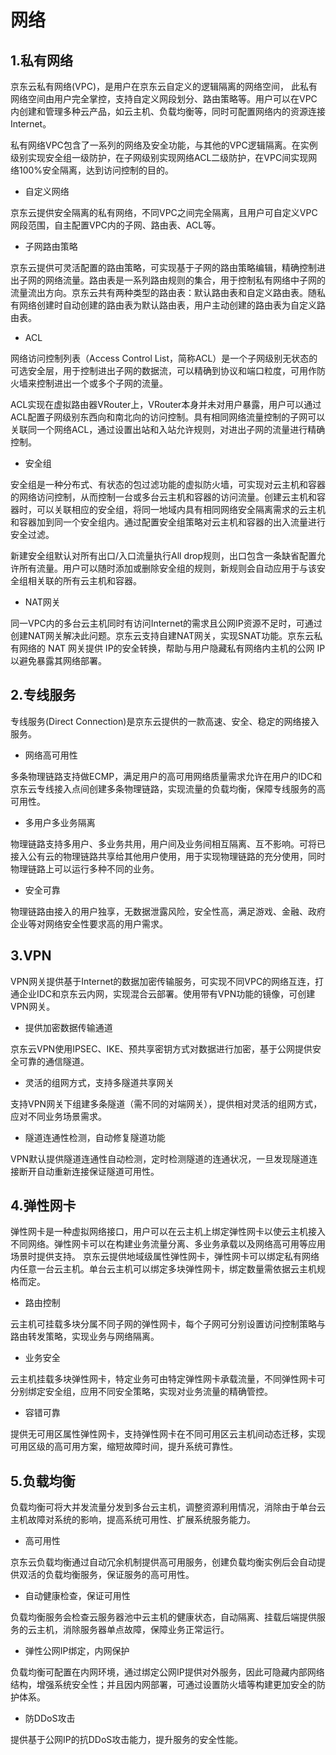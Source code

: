 # 网络

## 1.私有网络

京东云私有网络(VPC)，是用户在京东云自定义的逻辑隔离的网络空间， 此私有网络空间由用户完全掌控，支持自定义网段划分、路由策略等。用户可以在VPC内创建和管理多种云产品，如云主机、负载均衡等，同时可配置网络内的资源连接Internet。

私有网络VPC包含了一系列的网络及安全功能，与其他的VPC逻辑隔离。在实例级别实现安全组一级防护，在子网级别实现网络ACL二级防护，在VPC间实现网络100%安全隔离，达到访问控制的目的。

- 自定义网络

京东云提供安全隔离的私有网络，不同VPC之间完全隔离，且用户可自定义VPC网段范围，自主配置VPC内的子网、路由表、ACL等。

- 子网路由策略

京东云提供可灵活配置的路由策略，可实现基于子网的路由策略编辑，精确控制进出子网的网络流量。路由表是一系列路由规则的集合，用于控制私有网络中子网的流量流出方向。京东云共有两种类型的路由表：默认路由表和自定义路由表。随私有网络创建时自动创建的路由表为默认路由表，用户主动创建的路由表为自定义路由表。

- ACL

网络访问控制列表（Access Control List，简称ACL）是一个子网级别无状态的可选安全层，用于控制进出子网的数据流，可以精确到协议和端口粒度，可用作防火墙来控制进出一个或多个子网的流量。

ACL实现在虚拟路由器VRouter上，VRouter本身并未对用户暴露，用户可以通过ACL配置子网级别东西向和南北向的访问控制。具有相同网络流量控制的子网可以关联同一个网络ACL，通过设置出站和入站允许规则，对进出子网的流量进行精确控制。

- 安全组

安全组是一种分布式、有状态的包过滤功能的虚拟防火墙，可实现对云主机和容器的网络访问控制，从而控制一台或多台云主机和容器的访问流量。创建云主机和容器时，可以关联相应的安全组，将同一地域内具有相同网络安全隔离需求的云主机和容器加到同一个安全组内。通过配置安全组策略对云主机和容器的出入流量进行安全过滤。

新建安全组默认对所有出口/入口流量执行All drop规则，出口包含一条缺省配置允许所有流量。用户可以随时添加或删除安全组的规则，新规则会自动应用于与该安全组相关联的所有云主机和容器。

- NAT网关

同一VPC内的多台云主机同时有访问Internet的需求且公网IP资源不足时，可通过创建NAT网关解决此问题。京东云支持自建NAT网关，实现SNAT功能。京东云私有网络的 NAT 网关提供 IP的安全转换，帮助与用户隐藏私有网络内主机的公网 IP以避免暴露其网络部署。

## 2.专线服务

专线服务(Direct Connection)是京东云提供的一款高速、安全、稳定的网络接入服务。

- 网络高可用性

多条物理链路支持做ECMP，满足用户的高可用网络质量需求允许在用户的IDC和京东云专线接入点间创建多条物理链路，实现流量的负载均衡，保障专线服务的高可用性。

- 多用户多业务隔离

物理链路支持多用户、多业务共用，用户间及业务间相互隔离、互不影响。可将已接入公有云的物理链路共享给其他用户使用，用于实现物理链路的充分使用，同时物理链路上可以运行多种不同的业务。

- 安全可靠

物理链路由接入的用户独享，无数据泄露风险，安全性高，满足游戏、金融、政府企业等对网络安全性要求高的用户需求。

## 3.VPN

VPN网关提供基于Internet的数据加密传输服务，可实现不同VPC的网络互连，打通企业IDC和京东云内网，实现混合云部署。使用带有VPN功能的镜像，可创建VPN网关。

- 提供加密数据传输通道

京东云VPN使用IPSEC、IKE、预共享密钥方式对数据进行加密，基于公网提供安全可靠的通信隧道。 

- 灵活的组网方式，支持多隧道共享网关

支持VPN网关下组建多条隧道（需不同的对端网关），提供相对灵活的组网方式，应对不同业务场景需求。 

- 隧道连通性检测，自动修复隧道功能

VPN默认提供隧道连通性自动检测，定时检测隧道的连通状况，一旦发现隧道连接断开自动重新连接保证隧道可用性。

## 4.弹性网卡

弹性网卡是一种虚拟网络接口，用户可以在云主机上绑定弹性网卡以使云主机接入不同网络。弹性网卡可以在构建业务流量分离、多业务承载以及网络高可用等应用场景时提供支持。 京东云提供地域级属性弹性网卡，弹性网卡可以绑定私有网络内任意一台云主机。单台云主机可以绑定多块弹性网卡，绑定数量需依据云主机规格而定。

- 路由控制

云主机可挂载多块分属不同子网的弹性网卡，每个子网可分别设置访问控制策略与路由转发策略，实现业务与网络隔离。

- 业务安全

云主机挂载多块弹性网卡，特定业务可由特定弹性网卡承载流量，不同弹性网卡可分别绑定安全组，应用不同安全策略，实现对业务流量的精确管控。

- 容错可靠

提供无可用区属性弹性网卡，支持弹性网卡在不同可用区云主机间动态迁移，实现可用区级的高可用方案，缩短故障时间，提升系统可靠性。

## 5.负载均衡

负载均衡可将大并发流量分发到多台云主机，调整资源利用情况，消除由于单台云主机故障对系统的影响，提高系统可用性、扩展系统服务能力。

- 高可用性

京东云负载均衡通过自动冗余机制提供高可用服务，创建负载均衡实例后会自动提供双活的负载均衡服务，保证服务的高可用性。

- 自动健康检查，保证可用性

负载均衡服务会检查云服务器池中云主机的健康状态，自动隔离、挂载后端提供服务的云主机，消除服务器单点故障，保障业务正常运行。

-	弹性公网IP绑定，内网保护

负载均衡可配置在内网环境，通过绑定公网IP提供对外服务，因此可隐藏内部网络结构，增强系统安全性；并且因内网部署，可通过设置防火墙等构建更加安全的防护体系。

- 防DDoS攻击

提供基于公网IP的抗DDoS攻击能力，提升服务的安全性能。

